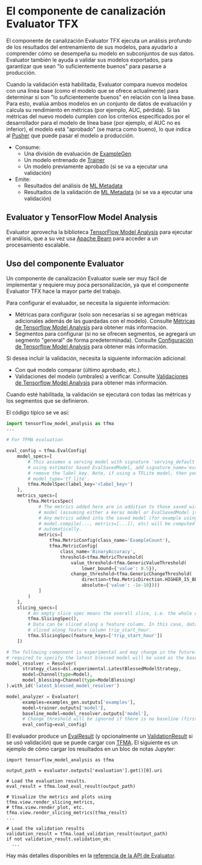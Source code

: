 # El componente de canalización Evaluator TFX

El componente de canalización Evaluator TFX ejecuta un análisis profundo de los resultados del entrenamiento de sus modelos, para ayudarlo a comprender cómo se desempeña su modelo en subconjuntos de sus datos. Evaluator también le ayuda a validar sus modelos exportados, para garantizar que sean "lo suficientemente buenos" para pasarse a producción.

Cuando la validación está habilitada, Evaluator compara nuevos modelos con una línea base (como el modelo que se ofrece actualmente) para determinar si son "lo suficientemente buenos" en relación con la línea base. Para esto, evalúa ambos modelos en un conjunto de datos de evaluación y calcula su rendimiento en métricas (por ejemplo, AUC, pérdida). Si las métricas del nuevo modelo cumplen con los criterios especificados por el desarrollador para el modelo de línea base (por ejemplo, el AUC no es inferior), el modelo está "aprobado" (se marca como bueno), lo que indica al [Pusher](pusher.md) que puede pasar el modelo a producción.

- Consume:
    - Una división de evaluación de [ExampleGen](https://www.tensorflow.org/tfx/guide/examplegen)
    - Un modelo entrenado de [Trainer](trainer.md)
    - Un modelo previamente aprobado (si se va a ejecutar una validación)
- Emite:
    - Resultados del análisis de [ML Metadata](mlmd.md)
    - Resultados de la validación de [ML Metadata](mlmd.md) (si se va a ejecutar una validación)

## Evaluator y TensorFlow Model Analysis

Evaluator aprovecha la biblioteca [TensorFlow Model Analysis](tfma.md) para ejecutar el análisis, que a su vez usa [Apache Beam](beam.md) para acceder a un procesamiento escalable.

## Uso del componente Evaluator

Un componente de canalización Evaluator suele ser muy fácil de implementar y requiere muy poca personalización, ya que el componente Evaluator TFX hace la mayor parte del trabajo.

Para configurar el evaluador, se necesita la siguiente información:

- Métricas para configurar (solo son necesarias si se agregan métricas adicionales además de las guardadas con el modelo). Consulte [Métricas de Tensorflow Model Analysis](https://github.com/tensorflow/model-analysis/blob/master/g3doc/metrics.md) para obtener más información.
- Segmentos para configurar (si no se ofrecen segmentos, se agregará un segmento "general" de forma predeterminada). Consulte [Configuración de Tensorflow Model Analysis](https://github.com/tensorflow/model-analysis/blob/master/g3doc/setup.md) para obtener más información.

Si desea incluir la validación, necesita la siguiente información adicional:

- Con qué modelo comparar (último aprobado, etc.).
- Validaciones del modelo (umbrales) a verificar. Consulte [Validaciones de Tensorflow Model Analysis](https://github.com/tensorflow/model-analysis/blob/master/g3doc/model_validations.md) para obtener más información.

Cuando esté habilitada, la validación se ejecutará con todas las métricas y los segmentos que se definieron.

El código típico se ve así:

```python
import tensorflow_model_analysis as tfma
...

# For TFMA evaluation

eval_config = tfma.EvalConfig(
    model_specs=[
        # This assumes a serving model with signature 'serving_default'. If
        # using estimator based EvalSavedModel, add signature_name='eval' and
        # remove the label_key. Note, if using a TFLite model, then you must set
        # model_type='tf_lite'.
        tfma.ModelSpec(label_key='<label_key>')
    ],
    metrics_specs=[
        tfma.MetricsSpec(
            # The metrics added here are in addition to those saved with the
            # model (assuming either a keras model or EvalSavedModel is used).
            # Any metrics added into the saved model (for example using
            # model.compile(..., metrics=[...]), etc) will be computed
            # automatically.
            metrics=[
                tfma.MetricConfig(class_name='ExampleCount'),
                tfma.MetricConfig(
                    class_name='BinaryAccuracy',
                    threshold=tfma.MetricThreshold(
                        value_threshold=tfma.GenericValueThreshold(
                            lower_bound={'value': 0.5}),
                        change_threshold=tfma.GenericChangeThreshold(
                            direction=tfma.MetricDirection.HIGHER_IS_BETTER,
                            absolute={'value': -1e-10})))
            ]
        )
    ],
    slicing_specs=[
        # An empty slice spec means the overall slice, i.e. the whole dataset.
        tfma.SlicingSpec(),
        # Data can be sliced along a feature column. In this case, data is
        # sliced along feature column trip_start_hour.
        tfma.SlicingSpec(feature_keys=['trip_start_hour'])
    ])

# The following component is experimental and may change in the future. This is
# required to specify the latest blessed model will be used as the baseline.
model_resolver = Resolver(
      strategy_class=dsl.experimental.LatestBlessedModelStrategy,
      model=Channel(type=Model),
      model_blessing=Channel(type=ModelBlessing)
).with_id('latest_blessed_model_resolver')

model_analyzer = Evaluator(
      examples=examples_gen.outputs['examples'],
      model=trainer.outputs['model'],
      baseline_model=model_resolver.outputs['model'],
      # Change threshold will be ignored if there is no baseline (first run).
      eval_config=eval_config)
```

El evaluador produce un [EvalResult](https://www.tensorflow.org/tfx/model_analysis/api_docs/python/tfma/EvalResult) (y opcionalmente un [ValidationResult](https://www.tensorflow.org/tfx/model_analysis/api_docs/python/tfma/ValidationResult) si se usó validación) que se puede cargar con [TFMA](tfma.md). El siguiente es un ejemplo de cómo cargar los resultados en un bloc de notas Jupyter:

```
import tensorflow_model_analysis as tfma

output_path = evaluator.outputs['evaluation'].get()[0].uri

# Load the evaluation results.
eval_result = tfma.load_eval_result(output_path)

# Visualize the metrics and plots using tfma.view.render_slicing_metrics,
# tfma.view.render_plot, etc.
tfma.view.render_slicing_metrics(tfma_result)
...

# Load the validation results
validation_result = tfma.load_validation_result(output_path)
if not validation_result.validation_ok:
  ...
```

Hay más detalles disponibles en la [referencia de la API de Evaluator](https://www.tensorflow.org/tfx/api_docs/python/tfx/v1/components/Evaluator).
